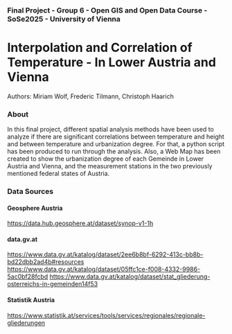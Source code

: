 ### Final Project - Group 6 - Open GIS and Open Data Course - SoSe2025 - University of Vienna

# Interpolation and Correlation of Temperature - In Lower Austria and Vienna
Authors: Miriam Wolf, Frederic Tilmann, Christoph Haarich

### About

In this final project, different spatial analysis methods have been used to analyze if there are significant correlations between temperature and height and between temperature and urbanization degree. For that, a python script has been produced to run through the analysis. Also, a Web Map has been created to show the urbanization degree of each Gemeinde in Lower Austria and Vienna, and the measurement stations in the two previously mentioned federal states of Austria.

### Data Sources

#### Geosphere Austria
https://data.hub.geosphere.at/dataset/synop-v1-1h

#### data.gv.at
https://www.data.gv.at/katalog/dataset/2ee6b8bf-6292-413c-bb8b-bd22dbb2ad4b#resources
https://www.data.gv.at/katalog/dataset/05ffc1ce-f008-4332-9986-5ac0bf28fcbd
https://www.data.gv.at/katalog/dataset/stat_gliederung-osterreichs-in-gemeinden14f53

#### Statistik Austria
https://www.statistik.at/services/tools/services/regionales/regionale-gliederungen
